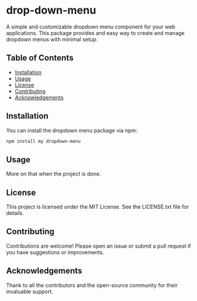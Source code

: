 # drop-down-menu

A simple and customizable dropdown menu component for your web applications. This package provides and easy way to create and manage dropdown menus with minimal setup.

## Table of Contents

- [Installation](#installation)
- [Usage](#usage)
- [License](#license)
- [Contributing](#contributing)
- [Acknowledgements](#acknowledgements)

## Installation

You can install the dropdown menu package via npm:

```bash
npm install my dropdown-menu
```

## Usage

More on that when the project is done.

## License

This project is licensed under the MIT License. See the LICENSE.txt file for details.

## Contributing

Contributions are welcome! Please open an issue or submit a pull request if you have suggestions or improvements.

## Acknowledgements

Thank to all the contributors and the open-source community for their invaluable support.
